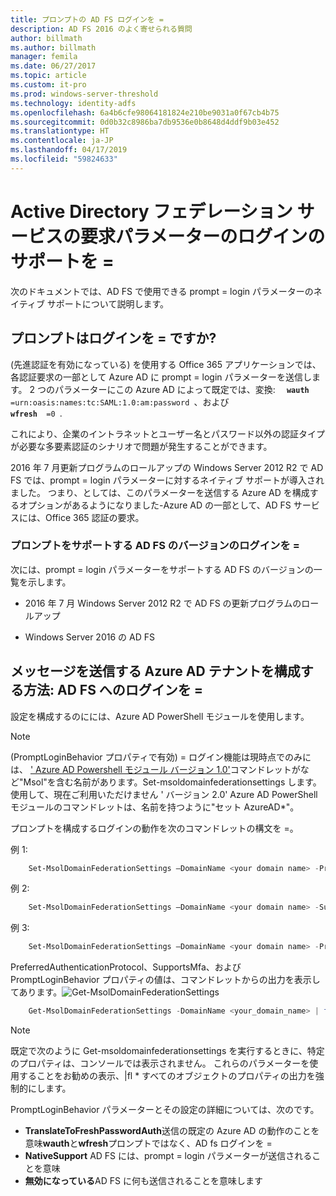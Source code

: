 ```yaml
---
title: プロンプトの AD FS ログインを =
description: AD FS 2016 のよく寄せられる質問
author: billmath
ms.author: billmath
manager: femila
ms.date: 06/27/2017
ms.topic: article
ms.custom: it-pro
ms.prod: windows-server-threshold
ms.technology: identity-adfs
ms.openlocfilehash: 6a4b6cfe98064181824e210be9031a0f67cb4b75
ms.sourcegitcommit: 0d0b32c8986ba7db9536e0b8648d4ddf9b03e452
ms.translationtype: HT
ms.contentlocale: ja-JP
ms.lasthandoff: 04/17/2019
ms.locfileid: "59824633"
---
```

# <a name="active-directory-federation-services-promptlogin-parameter-support"></a>Active Directory フェデレーション サービスの要求パラメーターのログインのサポートを =
次のドキュメントでは、AD FS で使用できる prompt = login パラメーターのネイティブ サポートについて説明します。

## <a name="what-is-promptlogin"></a>プロンプトはログインを = ですか?  

(先進認証を有効になっている) を使用する Office 365 アプリケーションでは、各認証要求の一部として Azure AD に prompt = login パラメーターを送信します。  2 つのパラメーターにこの Azure AD によって既定では、変換: <code> <b> wauth </b> =urn:oasis:names:tc:SAML:1.0:am:password </code>、および<code> <b> wfresh </b> =0 </code>.

これにより、企業のイントラネットとユーザー名とパスワード以外の認証タイプが必要な多要素認証のシナリオで問題が発生することができます。  

2016 年 7 月更新プログラムのロールアップの Windows Server 2012 R2 で AD FS では、prompt = login パラメーターに対するネイティブ サポートが導入されました。  つまり、としては、このパラメーターを送信する Azure AD を構成するオプションがあるようになりました-Azure AD の一部として、AD FS サービスには、Office 365 認証の要求。

### <a name="ad-fs-versions-that-support-promptlogin"></a>プロンプトをサポートする AD FS のバージョンのログインを =
次には、prompt = login パラメーターをサポートする AD FS のバージョンの一覧を示します。

- 2016 年 7 月 Windows Server 2012 R2 で AD FS の更新プログラムのロールアップ

- Windows Server 2016 の AD FS

## <a name="how-do-to-configure-your-azure-ad-tenant-to-send-promptlogin-to-ad-fs"></a>メッセージを送信する Azure AD テナントを構成する方法: AD FS へのログインを =

設定を構成するのにには、Azure AD PowerShell モジュールを使用します。

> [!NOTE]
> (PromptLoginBehavior プロパティで有効) = ログイン機能は現時点でのみには、 [' Azure AD Powershell モジュール バージョン 1.0'](https://connect.microsoft.com/site1164/Downloads/DownloadDetails.aspx?DownloadID=59185)コマンドレットがなど"Msol"を含む名前があります。Set-msoldomainfederationsettings します。  使用して、現在ご利用いただけません ' バージョン 2.0' Azure AD PowerShell モジュールのコマンドレットは、名前を持つように"セット AzureAD\*"。

プロンプトを構成するログインの動作を次のコマンドレットの構文を =。

例 1:
```powershell
    Set-MsolDomainFederationSettings –DomainName <your domain name> -PreferredAuthenticationProtocol <your current protocol setting> 
```

例 2:
```powershell
    Set-MsolDomainFederationSettings –DomainName <your domain name> -SupportsMfa <$True|$False>
```

例 3: 
```powershell
    Set-MsolDomainFederationSettings –DomainName <your domain name> -PromptLoginBehavior <TranslateToFreshPasswordAuth|NativeSupport|Disabled>
```

 
 PreferredAuthenticationProtocol、SupportsMfa、および PromptLoginBehavior プロパティの値は、コマンドレットからの出力を表示してあります。![Get-MsolDomainFederationSettings](media/AD-FS-Prompt-Login/GetMsol.png)
```powershell
    Get-MsolDomainFederationSettings -DomainName <your_domain_name> | fl *
 ```
> [!NOTE]
> 既定で次のように Get-msoldomainfederationsettings を実行するときに、特定のプロパティは、コンソールでは表示されません。  これらのパラメーターを使用することをお勧めの表示、|fl * すべてのオブジェクトのプロパティの出力を強制的にします。


PromptLoginBehavior パラメーターとその設定の詳細については、次のです。
   
   - <b>TranslateToFreshPasswordAuth</b>送信の既定の Azure AD の動作のことを意味<b>wauth</b>と<b>wfresh</b>プロンプトではなく、AD fs ログインを =
   - <b>NativeSupport</b> AD FS には、prompt = login パラメーターが送信されることを意味
   - <b>無効になっている</b>AD FS に何も送信されることを意味します


